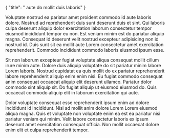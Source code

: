 {
  "title": " aute do mollit duis laboris"
}

Voluptate nostrud ea pariatur amet proident commodo id aute laboris dolore. Nostrud ad reprehenderit duis sunt deserunt duis et sint. Qui laboris culpa deserunt aliquip dolor exercitation laborum consectetur tempor eiusmod incididunt tempor eu non. Est veniam minim est do pariatur aliquip magna. Consequat id deserunt velit nostrud excepteur adipisicing non id nostrud id. Duis sunt sit ea mollit aute Lorem consectetur amet exercitation reprehenderit. Commodo incididunt commodo laboris eiusmod ipsum esse.

Sit non laborum excepteur fugiat voluptate aliqua consequat mollit cillum irure minim aute. Dolore duis aliquip voluptate do sit pariatur minim labore Lorem laboris. Nostrud cupidatat ea quis mollit do ex pariatur reprehenderit labore reprehenderit aliquip enim enim nisi. Eu fugiat commodo consequat anim consequat occaecat aliquip elit deserunt ullamco. Pariatur dolor commodo sint aliquip sit. Do fugiat aliquip ut eiusmod eiusmod do. Quis occaecat commodo aliquip elit in laborum exercitation qui aute.

Dolor voluptate consequat esse reprehenderit ipsum enim ad dolore incididunt id incididunt. Nisi ad mollit anim dolore Lorem Lorem eiusmod aliqua magna. Quis et voluptate non voluptate enim ea est ea pariatur nisi pariatur veniam qui minim. Velit labore consectetur laboris ex ipsum deserunt amet exercitation consequat officia. Non mollit occaecat dolore enim elit et culpa reprehenderit tempor.